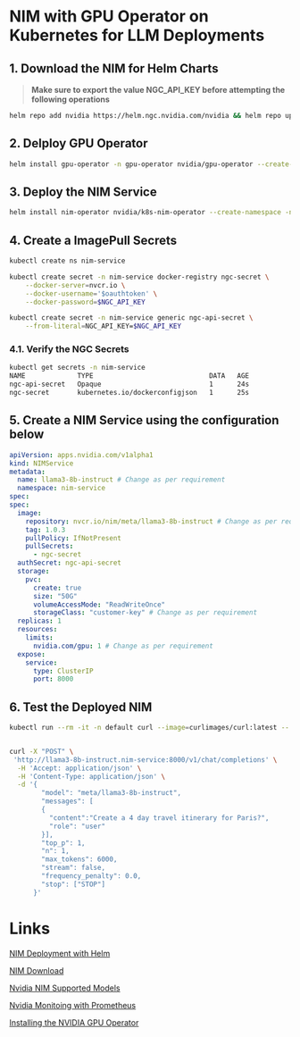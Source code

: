# NIM with GPU Operator on Kubernetes for LLM Deployments



## 1. Download the NIM for Helm Charts
>**Make sure to export the value NGC_API_KEY before attempting the following operations**

```bash
helm repo add nvidia https://helm.ngc.nvidia.com/nvidia && helm repo update
```

## 2. Delploy GPU Operator
```bash
helm install gpu-operator -n gpu-operator nvidia/gpu-operator --create-namespace --wait
```

## 3. Deploy the NIM Service
```bash
helm install nim-operator nvidia/k8s-nim-operator --create-namespace -n nim-operator
```



## 4. Create a ImagePull Secrets

```bash
kubectl create ns nim-service

kubectl create secret -n nim-service docker-registry ngc-secret \
    --docker-server=nvcr.io \
    --docker-username='$oauthtoken' \
    --docker-password=$NGC_API_KEY

kubectl create secret -n nim-service generic ngc-api-secret \
    --from-literal=NGC_API_KEY=$NGC_API_KEY
```

### 4.1. Verify the NGC Secrets

```bash
kubectl get secrets -n nim-service
NAME             TYPE                             DATA   AGE
ngc-api-secret   Opaque                           1      24s
ngc-secret       kubernetes.io/dockerconfigjson   1      25s
```

## 5. Create a NIM Service using the configuration below

```yaml
apiVersion: apps.nvidia.com/v1alpha1
kind: NIMService
metadata:
  name: llama3-8b-instruct # Change as per requirement
  namespace: nim-service
spec:
spec:
  image:
    repository: nvcr.io/nim/meta/llama3-8b-instruct # Change as per requirement
    tag: 1.0.3
    pullPolicy: IfNotPresent
    pullSecrets:
      - ngc-secret
  authSecret: ngc-api-secret
  storage:
    pvc:
      create: true
      size: "50G"
      volumeAccessMode: "ReadWriteOnce"
      storageClass: "customer-key" # Change as per requirement
  replicas: 1
  resources:
    limits:
      nvidia.com/gpu: 1 # Change as per requirement
  expose:
    service:
      type: ClusterIP
      port: 8000
```

## 6. Test the Deployed NIM
```bash
kubectl run --rm -it -n default curl --image=curlimages/curl:latest -- ash


curl -X "POST" \
 'http://llama3-8b-instruct.nim-service:8000/v1/chat/completions' \
  -H 'Accept: application/json' \
  -H 'Content-Type: application/json' \
  -d '{
        "model": "meta/llama3-8b-instruct",
        "messages": [
        {
          "content":"Create a 4 day travel itinerary for Paris?",
          "role": "user"
        }],
        "top_p": 1,
        "n": 1,
        "max_tokens": 6000,
        "stream": false,
        "frequency_penalty": 0.0,
        "stop": ["STOP"]
      }'
```


# Links
[NIM Deployment with Helm](https://docs.nvidia.com/nim/large-language-models/latest/deploy-helm.html)

[NIM Download](https://catalog.ngc.nvidia.com/orgs/nim/helm-charts/nim-llm)

[Nvidia NIM Supported Models](https://docs.nvidia.com/nim/large-language-models/latest/supported-models.html)

[Nvidia Monitoing with Prometheus](https://docs.nvidia.com/datacenter/cloud-native/gpu-telemetry/latest/kube-prometheus.html)

[Installing the NVIDIA GPU Operator](https://docs.nvidia.com/datacenter/cloud-native/gpu-operator/latest/getting-started.html)